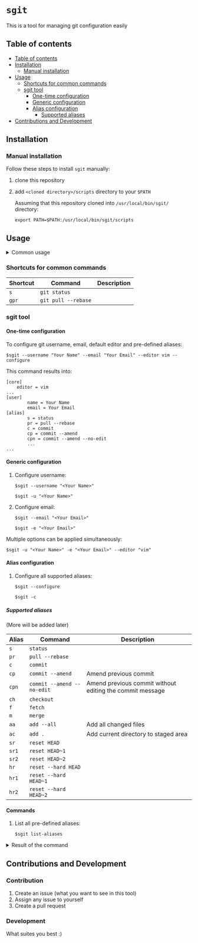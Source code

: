 # `sgit`

This is a tool for managing git configuration easily

## Table of contents
  * [Table of contents](#table-of-contents)
  * [Installation](#installation)
    * [Manual installation](#manual-installation)
  * [Usage](#usage)
    * [Shortcuts for common commands](Shortcuts-for-common-commands)
    * [sgit tool](#sgit-tool)
      * [One-time configuration](#one-time-configuration)
      * [Generic configuration](#generic-configuration)
      * [Alias configuration](#alias-configuration)
        * [Supported aliases](#supported-aliases)
  * [Contributions and Development](#contributions-and-development) 

## Installation

### Manual installation

Follow these steps to install `sgit` manually:
1. clone this repository
2. add `<cloned directory>/scripts` directory to your `$PATH`

    Assuming that this repository cloned into `/usr/local/bin/sgit/` directory:
    
    `export PATH=$PATH:/usr/local/bin/sgit/scripts`

## Usage

<details>
 <summary>Common usage</summary>
<p>

    $sgit [ARGUMENT VALUE]... [OPTION]...

1. Help

    `$sgit --help`
    
    ```
    Usage: sgit [ARGUMENT VALUE]... [OPTION]...
    All options are applied globaly by default (git config --global)
    
    Arguments:
            -u, --username                  name of the user for git env
            -e, --email                     email of the user for git env
            --editor                        git editor
    Options:
            -h, --help                      print usage
            -c, --configure                 configure default aliases
            --global-off                    apply configuration for the current user only
    Commands:
    Arguments, options, and commands that are not listed below, are ignored by the commands
            list-aliases                    list supported aliases
    ```

</p>
</details>

### Shortcuts for common commands

| Shortcut   | Command                    | Description |
| ---------- | -------------------------- | ----------- |
| `s`        | `git status`               |             |    
| `gpr`      | `git pull --rebase`        |             | 

### sgit tool

#### One-time configuration

To configure git username, email, default editor and pre-defined aliases:

    $sgit --username "Your Name" --email "Your Email" --editor vim --configure
    
This command results into:
    
    [core]
        editor = vim
    ...
    [user]
            name = Your Name
            email = Your Email
    [alias]
            s = status
            pr = pull --rebase
            c = commit
            cp = commit --amend
            cpn = commit --amend --no-edit
            ...
    ...

#### Generic configuration
1. Configure username:

    `$sgit --username "<Your Name>"`
    
    `$sgit -u "<Your Name>"`
    
2. Configure email:

    `$sgit --email "<Your Email>"`
    
    `$sgit -e "<Your Email>"`
    
  Multiple options can be applied simultaneously:

   `$sgit -u "<Your Name>" -e "<Your Email>" --editor "vim"`

#### Alias configuration
1. Configure all supported aliases:

    `$sgit --configure`
    
    `$sgit -c`

##### Supported aliases

(More will be added later)

| Alias      | Command                    | Description |
| ---------- | -------------------------- | ----------- |
| `s`        | `status`                   |             |
| `pr`       | `pull --rebase`            |             |
| `c`        | `commit`                   |             |
| `cp`       | `commit --amend`           | Amend previous commit            |
| `cpn`      | `commit --amend --no-edit` | Amend previous commit without editing the commit message |
| `ch`       | `checkout`                 |             |
| `f`        | `fetch`                    |             |
| `m`        | `merge`                    |             |
| `aa`       | `add --all`                | Add all changed files |
| `ac`       | `add .`                    | Add current directory to staged area |
| `sr`       | `reset HEAD`               |             |
| `sr1`      | `reset HEAD~1`             |             |
| `sr2`      | `reset HEAD~2`             |             |
| `hr`       | `reset --hard HEAD`        |             |
| `hr1`      | `reset --hard HEAD~1`      |             |
| `hr2`      | `reset --hard HEAD~2`      |             |

#### Commands
1. List all pre-defined aliases:

    `$sgit list-aliases`
    
<details>
 <summary>Result of the command</summary>
<p>

    Supported aliases list:

        s=status
        pr=pull --rebase
        c=commit
        cp=commit --amend
        cpn=commit --amend --no-edit
        ch=checkout
        f=fetch
        m=merge
        aa=add --all
        ac=add .
        sr=reset HEAD
        sr1=reset HEAD~1
        sr2=reset HEAD~2
        hr=reset --hard HEAD
        hr1=reset --hard HEAD~1
        hr2=reset --hard HEAD~2

</p>
</details>

## Contributions and Development

### Contribution

1. Create an issue (what you want to see in this tool)
2. Assign any issue to yourself
3. Create a pull request

### Development

What suites you best :)
